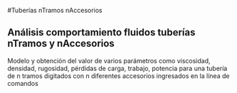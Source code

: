 #Tuberías nTramos nAccesorios

## Análisis comportamiento fluidos tuberías nTramos y nAccesorios

Modelo y obtención del valor de varios parámetros como viscosidad, densidad, 
rugosidad, pérdidas de carga, trabajo, potencia para una tubería de n tramos
digitados con n diferentes accesorios ingresados en la línea de comandos
